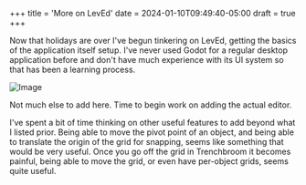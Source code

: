 +++
title = 'More on LevEd'
date = 2024-01-10T09:49:40-05:00
draft = true
+++


Now that holidays are over I've begun tinkering on LevEd, getting the basics of
the application itself setup. I've never used Godot for a regular desktop
application before and don't have much experience with its UI system so that has
been a learning process.

![Image](/images/leved_0.webp)

Not much else to add here. Time to begin work on adding the actual editor.

I've spent a bit of time thinking on other useful features to add beyond what I
listed prior. Being able to move the pivot point of an object, and being able to
translate the origin of the grid for snapping, seems like something that would
be very useful. Once you go off the grid in Trenchbroom it becomes painful,
being able to move the grid, or even have per-object grids, seems quite useful.
